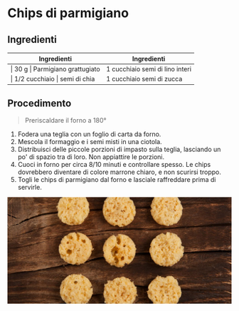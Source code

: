 # Chips di parmigiano

## Ingredienti

| Ingredienti                        | Ingredienti                     |
| ---------------------------------- | ------------------------------- |
| \| 30 g \| Parmigiano grattugiato  | 1 cucchiaio semi di lino interi |
| \| $1/2$ cucchiaio \| semi di chia | 1 cucchiaio semi di zucca       |
## Procedimento

> Preriscaldare il forno a 180°

1. Fodera una teglia con un foglio di carta da forno.
2. Mescola il formaggio e i semi misti in una ciotola.
3. Distribuisci delle piccole porzioni di impasto sulla teglia, lasciando un po' di spazio tra di loro. Non appiattire le porzioni.
4. Cuoci in forno per circa 8/10 minuti e controllare spesso. Le chips dovrebbero diventare di colore marrone chiaro, e non scurirsi troppo.
5. Togli le chips di parmigiano dal forno e lasciale raffreddare prima di servirle.

![](img/chips-di-parmigiano.jpg)
